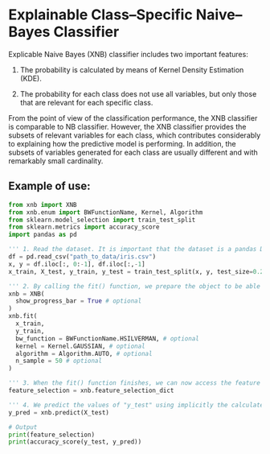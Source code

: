 # Explainable Class–Specific Naive–Bayes Classifier

Explicable Naive Bayes (XNB) classifier includes two important
features: 

1) The probability is calculated by means of Kernel Density Estimation (KDE).

2) The probability for each class does not use all variables, but only those that are relevant for each specific class.

From the point of view of the classification performance, the XNB classifier is comparable to NB classifier.
However, the XNB classifier provides the subsets of relevant variables for each class, which contributes considerably to explaining how the predictive model is performing.
In addition, the subsets of variables generated for each class are usually different and with remarkably small cardinality.

## Example of use:

```python
from xnb import XNB
from xnb.enum import BWFunctionName, Kernel, Algorithm
from sklearn.model_selection import train_test_split
from sklearn.metrics import accuracy_score
import pandas as pd

''' 1. Read the dataset. It is important that the dataset is a pandas DataFrame object with named columns. This way, we can obtain the dictionary of important variables for each class.'''
df = pd.read_csv("path_to_data/iris.csv")
x, y = df.iloc[:, 0:-1], df.iloc[:,-1]
x_train, X_test, y_train, y_test = train_test_split(x, y, test_size=0.20, random_state=0)

''' 2. By calling the fit() function, we prepare the object to be able to make the prediction later. '''
xnb = XNB(
  show_progress_bar = True # optional
)
xnb.fit(
  x_train,
  y_train,
  bw_function = BWFunctionName.HSILVERMAN, # optional
  kernel = Kernel.GAUSSIAN, # optional
  algorithm = Algorithm.AUTO, # optional
  n_sample = 50 # optional
)

''' 3. When the fit() function finishes, we can now access the feature selection dictionary it has calculated. '''
feature_selection = xnb.feature_selection_dict

''' 4. We predict the values of "y_test" using implicitly the calculated dictionary. '''
y_pred = xnb.predict(X_test)

# Output
print(feature_selection)
print(accuracy_score(y_test, y_pred))
```
